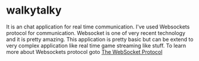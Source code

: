 # walkytalky
It is an chat application for real time communication. I've used Websockets protocol for communication.
Websocket is one of very recent technology and it is pretty amazing. This application is pretty basic
but can be extend to very complex application like real time game streaming like stuff. To learn more about Websockets protocol goto [The WebSocket Protocol](https://tools.ietf.org/html/rfc6455)
